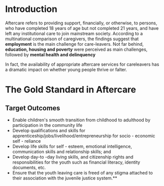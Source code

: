 # Introduction
Aftercare refers to providing support, financially, or otherwise, to persons, who have completed 18 years of age but not completed 21 years, and have left any institutional care to join mainstream society. According to a multinational comparison of caregivers, the findings suggest that **employment** is the main challenge for care-leavers. Not far behind, **education, housing and poverty** were perceived as main challenges, followed by **mental health and delinquency**

In fact, the availability of appropriate aftercare services for careleavers has a dramatic impact on whether young people thrive or falter. 

# The Gold Standard in Aftercare 

## Target Outcomes 
- Enable children's smooth transition from childhood to adulthood by participation in the community life
- Develop qualifications and skills for apprenticeship/jobs/livelihood/entrepreneurship for socio - economic self - reliance
- Develop life skills for self - esteem, emotional intelligence, communication skills and relationship skills; and
- Develop day-to -day living skills, and citizenship rights and responsibilities for the youth such as financial literacy, identity documents, etc.
- Ensure that the youth leaving care is freed of any stigma attached to their association with the juvenile justice system.**
